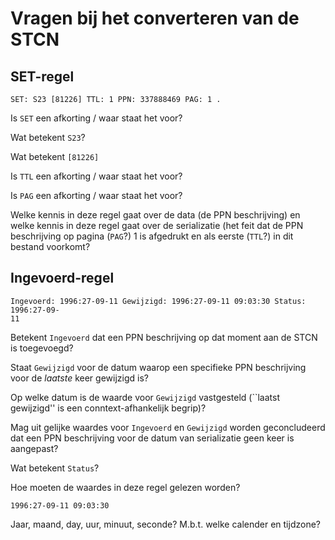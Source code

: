 # Vragen bij het converteren van de STCN

## SET-regel

~~~
SET: S23 [81226] TTL: 1 PPN: 337888469 PAG: 1 .
~~~

Is `SET` een afkorting / waar staat het voor?

Wat betekent `S23`?

Wat betekent `[81226]`

Is `TTL` een afkorting / waar staat het voor?

Is `PAG` een afkorting / waar staat het voor?

Welke kennis in deze regel gaat over de data (de PPN beschrijving)
en welke kennis in deze regel gaat over de serializatie (het feit dat
de PPN beschrijving op pagina (`PAG`?) 1 is afgedrukt en als eerste (`TTL`?)
in dit bestand voorkomt?

## Ingevoerd-regel

~~~
Ingevoerd: 1996:27-09-11 Gewijzigd: 1996:27-09-11 09:03:30 Status: 1996:27-09-
11
~~~

Betekent `Ingevoerd` dat een PPN beschrijving op dat moment aan de STCN
is toegevoegd?

Staat `Gewijzigd` voor de datum waarop een specifieke PPN beschrijving
voor de _laatste_ keer gewijzigd is?

Op welke datum is de waarde voor `Gewijzigd` vastgesteld
(``laatst gewijzigd'' is een conntext-afhankelijk begrip)?

Mag uit gelijke waardes voor `Ingevoerd` en `Gewijzigd` worden geconcludeerd
dat een PPN beschrijving voor de datum van serializatie geen keer is
aangepast?

Wat betekent `Status`?

Hoe moeten de waardes in deze regel gelezen worden?
~~~
1996:27-09-11 09:03:30
~~~

Jaar, maand, day, uur, minuut, seconde?
M.b.t. welke calender en tijdzone?

